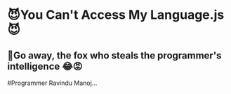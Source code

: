 <h1>😈You Can't Access My Language.js
  😈 </h1>


<h2>😤Go away, the fox who steals the programmer's intelligence 😂😡</h2>
#Programmer Ravindu Manoj...
